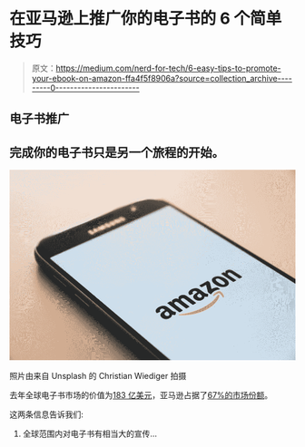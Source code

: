 # 在亚马逊上推广你的电子书的 6 个简单技巧

> 原文：<https://medium.com/nerd-for-tech/6-easy-tips-to-promote-your-ebook-on-amazon-ffa4f5f8906a?source=collection_archive---------0----------------------->

## 电子书推广

## 完成你的电子书只是另一个旅程的开始。

![](img/fa2514035124d521305b02735a741cc3.png)

照片由来自 Unsplash 的 Christian Wiediger 拍摄

去年全球电子书市场的价值为[183 亿美元](https://www.mordorintelligence.com/industry-reports/e-book-market)，亚马逊占据了[67%的市场份额](https://about.ebooks.com/ebook-industry-news-feed/)。

这两条信息告诉我们:

1.  全球范围内对电子书有相当大的宣传…